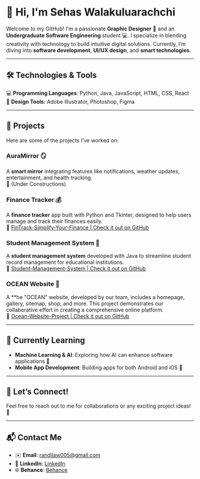 # 👋 Hi, I'm Sehas Walakuluarachchi

Welcome to my GitHub! I'm a passionate **Graphic Designer** 🎨 and an **Undergraduate Software Engineering** student 💻. I specialize in blending creativity with technology to build intuitive digital solutions. Currently, I’m diving into **software development**, **UI/UX design**, and **smart technologies**.

---

## 🛠️ **Technologies & Tools**

💻 **Programming Languages**: Python, Java, JavaScript, HTML, CSS, React  
🎨 **Design Tools**: Adobe Illustrator, Photoshop, Figma  


---

## 🚀 **Projects** 

Here are some of the projects I’ve worked on:

### **AuraMirror** 🪞
A **smart mirror** integrating features like notifications, weather updates, entertainment, and health tracking.  
🔗 (Under Constructions)

### **Finance Tracker** 💰
A **finance tracker** app built with Python and Tkinter, designed to help users manage and track their finances easily.  
🔗 [FinTrack-Simplify-Your-Finance | Check it out on GitHub](https://github.com/zqwrtyplx/FinTrack-Simplify-Your-Finances.git)

### **Student Management System** 🏫
A **student management system** developed with Java to streamline student record management for educational institutions.  
🔗 [Student-Management-System | Check it out on GitHub](https://github.com/zqwrtyplx/Student-Management-System.git)

### **OCEAN Website** 🏫
A **he "OCEAN" website, developed by our team, includes a homepage, gallery, sitemap, shop, and more. This project demonstrates our collaborative effort in creating a comprehensive online platform.  
🔗 [Ocean-Website-Project | Check it out on GitHub](https://github.com/zqwrtyplx/Ocean-Website-Project.git)


---

## 🌱 **Currently Learning**
- **Machine Learning & AI**: Exploring how AI can enhance software applications 🤖
- **Mobile App Development**: Building apps for both Android and iOS 📱

---

## 📧 **Let’s Connect!**

Feel free to reach out to me for collaborations or any exciting project ideas! 🚀

---

## 📬 **Contact Me**
- ✉️ **Email**: randilaw005@gmail.com
- 💼 **LinkedIn**: [LinkedIn](https://www.linkedin.com/in/sehas-walakuluarachchi/)
- 🌐 **Behance**: [Behance](https://www.behance.net/sehaswalakul)
